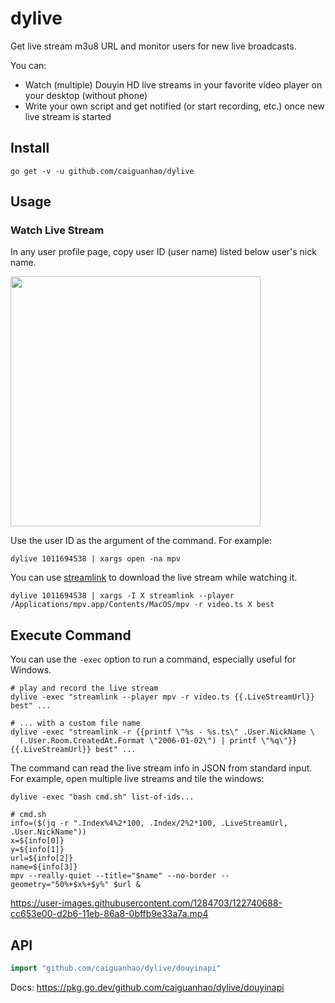 # dylive

Get live stream m3u8 URL and monitor users for new live broadcasts.

You can:
- Watch (multiple) Douyin HD live streams in your favorite video player on
  your desktop (without phone)
- Write your own script and get notified (or start recording, etc.) once new
  live stream is started

## Install

```
go get -v -u github.com/caiguanhao/dylive
```

## Usage

### Watch Live Stream

In any user profile page, copy user ID (user name) listed below user's nick name.

<img src="https://user-images.githubusercontent.com/1284703/124866056-59660200-dfee-11eb-8f98-05419cbe115f.jpg" width="400" />

Use the user ID as the argument of the command. For example:

```
dylive 1011694538 | xargs open -na mpv
```

You can use [streamlink](https://streamlink.github.io/) to download the live stream while watching it.

```
dylive 1011694538 | xargs -I X streamlink --player /Applications/mpv.app/Contents/MacOS/mpv -r video.ts X best
```

## Execute Command

You can use the `-exec` option to run a command, especially useful for Windows.

```
# play and record the live stream
dylive -exec "streamlink --player mpv -r video.ts {{.LiveStreamUrl}} best" ...

# ... with a custom file name
dylive -exec "streamlink -r {{printf \"%s - %s.ts\" .User.NickName \
  (.User.Room.CreatedAt.Format \"2006-01-02\") | printf \"%q\"}} {{.LiveStreamUrl}} best" ...
```

The command can read the live stream info in JSON from standard input.
For example, open multiple live streams and tile the windows:

```
dylive -exec "bash cmd.sh" list-of-ids...
```

```
# cmd.sh
info=($(jq -r ".Index%4%2*100, .Index/2%2*100, .LiveStreamUrl, .User.NickName"))
x=${info[0]}
y=${info[1]}
url=${info[2]}
name=${info[3]}
mpv --really-quiet --title="$name" --no-border --geometry="50%+$x%+$y%" $url &
```

https://user-images.githubusercontent.com/1284703/122740688-cc653e00-d2b6-11eb-86a8-0bffb9e33a7a.mp4

## API

```go
import "github.com/caiguanhao/dylive/douyinapi"
```

Docs: <https://pkg.go.dev/github.com/caiguanhao/dylive/douyinapi>
